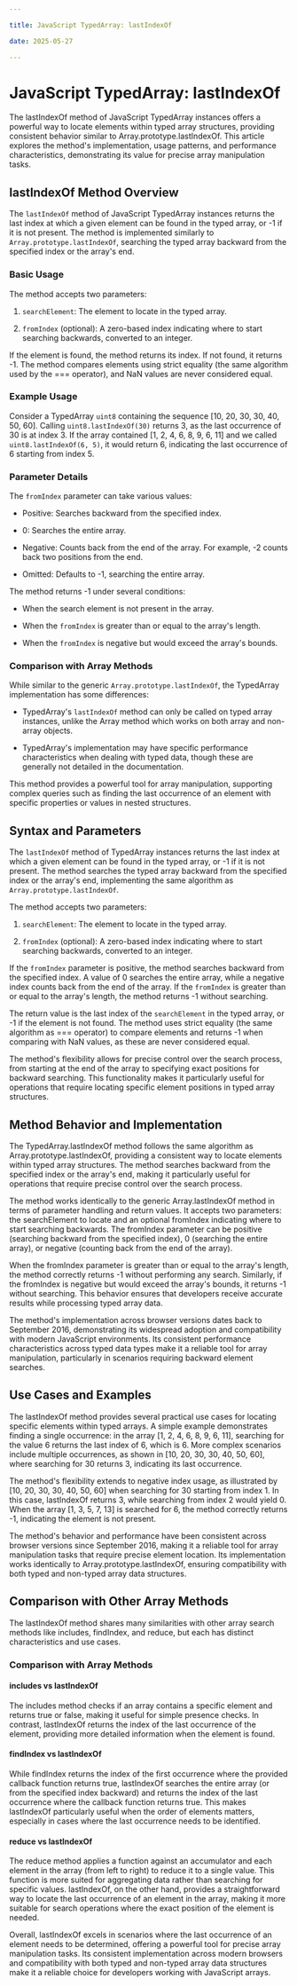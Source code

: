```yaml
---

title: JavaScript TypedArray: lastIndexOf

date: 2025-05-27

---
```



# JavaScript TypedArray: lastIndexOf

The lastIndexOf method of JavaScript TypedArray instances offers a powerful way to locate elements within typed array structures, providing consistent behavior similar to Array.prototype.lastIndexOf. This article explores the method's implementation, usage patterns, and performance characteristics, demonstrating its value for precise array manipulation tasks.


## lastIndexOf Method Overview

The `lastIndexOf` method of JavaScript TypedArray instances returns the last index at which a given element can be found in the typed array, or -1 if it is not present. The method is implemented similarly to `Array.prototype.lastIndexOf`, searching the typed array backward from the specified index or the array's end.


### Basic Usage

The method accepts two parameters:

1. `searchElement`: The element to locate in the typed array.

2. `fromIndex` (optional): A zero-based index indicating where to start searching backwards, converted to an integer.

If the element is found, the method returns its index. If not found, it returns -1. The method compares elements using strict equality (the same algorithm used by the === operator), and NaN values are never considered equal.


### Example Usage

Consider a TypedArray `uint8` containing the sequence [10, 20, 30, 30, 40, 50, 60]. Calling `uint8.lastIndexOf(30)` returns 3, as the last occurrence of 30 is at index 3. If the array contained [1, 2, 4, 6, 8, 9, 6, 11] and we called `uint8.lastIndexOf(6, 5)`, it would return 6, indicating the last occurrence of 6 starting from index 5.


### Parameter Details

The `fromIndex` parameter can take various values:

- Positive: Searches backward from the specified index.

- 0: Searches the entire array.

- Negative: Counts back from the end of the array. For example, -2 counts back two positions from the end.

- Omitted: Defaults to -1, searching the entire array.

The method returns -1 under several conditions:

- When the search element is not present in the array.

- When the `fromIndex` is greater than or equal to the array's length.

- When the `fromIndex` is negative but would exceed the array's bounds.


### Comparison with Array Methods

While similar to the generic `Array.prototype.lastIndexOf`, the TypedArray implementation has some differences:

- TypedArray's `lastIndexOf` method can only be called on typed array instances, unlike the Array method which works on both array and non-array objects.

- TypedArray's implementation may have specific performance characteristics when dealing with typed data, though these are generally not detailed in the documentation.

This method provides a powerful tool for array manipulation, supporting complex queries such as finding the last occurrence of an element with specific properties or values in nested structures.


## Syntax and Parameters

The `lastIndexOf` method of TypedArray instances returns the last index at which a given element can be found in the typed array, or -1 if it is not present. The method searches the typed array backward from the specified index or the array's end, implementing the same algorithm as `Array.prototype.lastIndexOf`.

The method accepts two parameters: 

1. `searchElement`: The element to locate in the typed array.

2. `fromIndex` (optional): A zero-based index indicating where to start searching backwards, converted to an integer.

If the `fromIndex` parameter is positive, the method searches backward from the specified index. A value of 0 searches the entire array, while a negative index counts back from the end of the array. If the `fromIndex` is greater than or equal to the array's length, the method returns -1 without searching.

The return value is the last index of the `searchElement` in the typed array, or -1 if the element is not found. The method uses strict equality (the same algorithm as === operator) to compare elements and returns -1 when comparing with NaN values, as these are never considered equal.

The method's flexibility allows for precise control over the search process, from starting at the end of the array to specifying exact positions for backward searching. This functionality makes it particularly useful for operations that require locating specific element positions in typed array structures.


## Method Behavior and Implementation

The TypedArray.lastIndexOf method follows the same algorithm as Array.prototype.lastIndexOf, providing a consistent way to locate elements within typed array structures. The method searches backward from the specified index or the array's end, making it particularly useful for operations that require precise control over the search process.

The method works identically to the generic Array.lastIndexOf method in terms of parameter handling and return values. It accepts two parameters: the searchElement to locate and an optional fromIndex indicating where to start searching backwards. The fromIndex parameter can be positive (searching backward from the specified index), 0 (searching the entire array), or negative (counting back from the end of the array).

When the fromIndex parameter is greater than or equal to the array's length, the method correctly returns -1 without performing any search. Similarly, if the fromIndex is negative but would exceed the array's bounds, it returns -1 without searching. This behavior ensures that developers receive accurate results while processing typed array data.

The method's implementation across browser versions dates back to September 2016, demonstrating its widespread adoption and compatibility with modern JavaScript environments. Its consistent performance characteristics across typed data types make it a reliable tool for array manipulation, particularly in scenarios requiring backward element searches.


## Use Cases and Examples

The lastIndexOf method provides several practical use cases for locating specific elements within typed arrays. A simple example demonstrates finding a single occurrence: in the array [1, 2, 4, 6, 8, 9, 6, 11], searching for the value 6 returns the last index of 6, which is 6. More complex scenarios include multiple occurrences, as shown in [10, 20, 30, 30, 40, 50, 60], where searching for 30 returns 3, indicating its last occurrence.

The method's flexibility extends to negative index usage, as illustrated by [10, 20, 30, 30, 40, 50, 60] when searching for 30 starting from index 1. In this case, lastIndexOf returns 3, while searching from index 2 would yield 0. When the array [1, 3, 5, 7, 13] is searched for 6, the method correctly returns -1, indicating the element is not present.

The method's behavior and performance have been consistent across browser versions since September 2016, making it a reliable tool for array manipulation tasks that require precise element location. Its implementation works identically to Array.prototype.lastIndexOf, ensuring compatibility with both typed and non-typed array data structures.


## Comparison with Other Array Methods

The lastIndexOf method shares many similarities with other array search methods like includes, findIndex, and reduce, but each has distinct characteristics and use cases.


### Comparison with Array Methods


#### includes vs lastIndexOf

The includes method checks if an array contains a specific element and returns true or false, making it useful for simple presence checks. In contrast, lastIndexOf returns the index of the last occurrence of the element, providing more detailed information when the element is found.


#### findIndex vs lastIndexOf

While findIndex returns the index of the first occurrence where the provided callback function returns true, lastIndexOf searches the entire array (or from the specified index backward) and returns the index of the last occurrence where the callback function returns true. This makes lastIndexOf particularly useful when the order of elements matters, especially in cases where the last occurrence needs to be identified.


#### reduce vs lastIndexOf

The reduce method applies a function against an accumulator and each element in the array (from left to right) to reduce it to a single value. This function is more suited for aggregating data rather than searching for specific values. lastIndexOf, on the other hand, provides a straightforward way to locate the last occurrence of an element in the array, making it more suitable for search operations where the exact position of the element is needed.

Overall, lastIndexOf excels in scenarios where the last occurrence of an element needs to be determined, offering a powerful tool for precise array manipulation tasks. Its consistent implementation across modern browsers and compatibility with both typed and non-typed array data structures make it a reliable choice for developers working with JavaScript arrays.

